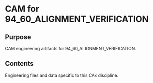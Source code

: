 # CAM for 94_60_ALIGNMENT_VERIFICATION

## Purpose
CAM engineering artifacts for 94_60_ALIGNMENT_VERIFICATION.

## Contents
Engineering files and data specific to this CAx discipline.
